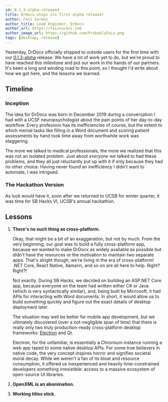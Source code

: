 ```yaml
---
id: 0.1.3-alpha-released
title: DrDocx ships its first alpha release!
author: Faiz Surani
author_title: Lead Engineer, DrDocx
author_url: https://faizsurani.com
author_image_url: https://github.com/ProbablyFaiz.png
tags: [desktop, release]
---
```


Yesterday, DrDocx officially shipped to outside users for the first time with our [0.1.3-alpha](https://github.com/DrDocx/DrDocx-Desktop/releases/tag/0.1.3-alpha) release. We have a lot of work yet to do, but we're proud to have reached this milestone and put our work in the hands of our partners. It's been a long and winding road to this point, so I thought I'd write about how we got here, and the lessons we learned.

<!--truncate-->

## Timeline

### Inception
The idea for DrDocx was born in December 2019 during a conversation I had with a UCSF neuropsychologist about the pain points of her day-to-day workflow. Every profession has its inefficiencies of course, but the extent to which menial tasks like filling in a Word document and scoring patient assessments by hand took time away from worthwhile work was staggering.

The more we talked to medical professionals, the more we realized that this was not an isolated problem. Just about *everyone* we talked to had these problems, and they all just reluctantly put up with it if only because they had no other choice. Having never found an inefficiency I didn't want to automate, I was intrigued. 

### The Hackathon Version
As luck would have it, soon after we returned to UCSB for winter quarter, it was time for SB Hacks VI, UCSB's annual hackathon. 

## Lessons
1. **There's no such thing as cross-platform.**
    
    Okay, that might be a bit of an exaggeration, but not by much. From the very beginning, our goal was to build a fully cross-platform app, because we wanted to make DrDocx as widely available as possible but didn't have the resources or the motivation to maintain two separate apps. That's alright though, we're living in the era of cross-platform! .NET Core, React Native, Xamarin, and so on are all here to help. Right? Right?!
    
    Not exactly. During SB Hacks, we decided on building an ASP.NET Core app, because everyone on the team had written either C# or Java (which is very syntactically similar), and, being built by Microsoft, it had APIs for interacting with Word documents. In short, it would allow us to build something quickly and figure out the exact details of desktop deployment later. 
    
    The situation may well be better for mobile app development, but we ultimately discovered (over a not-negligible span of time) that there is really only two truly production-ready cross-platform desktop frameworks: [Electron](https://www.electronjs.org/) and Qt.
    
    Electron, for the unfamiliar, is essentially a Chromium instance running a web app taped to some native desktop APIs. For some true believers in native code, the very concept inspires horror and signifies societal moral decay. While we weren't a fan of its bloat and resource consumption, it offered us inexperienced and heavily time-constrained developers something irresistible: access to a massive ecosystem of open-source UI libraries.

2. **OpenXML is an abomination.**

3. **Working titles stick.**
    
